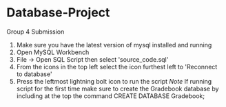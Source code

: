 # Database-Project
Group 4 Submission

1. Make sure you have the latest version of mysql installed and running
2. Open MySQL Workbench
3. File -> Open SQL Script then select 'source_code.sql'
4. From the icons in the top left select the icon furthest left to 'Reconnect to database'
5. Press the leftmost lightning bolt icon to run the script
   *Note* If running script for the first time make sure to create the Gradebook database
  by including at the top the command CREATE DATABASE Gradebook;
